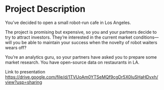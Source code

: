 # Project Description
You’ve decided to open a small robot-run cafe in Los Angeles. 

The project is promising but expensive, so you and your partners decide to try to attract investors. They’re interested in the current market conditions—will you be able to maintain your success when the novelty of robot waiters wears off? 

You’re an analytics guru, so your partners have asked you to prepare some market research. You have open-source data on restaurants in LA.

Link to presentation https://drive.google.com/file/d/1TVUoAm0YTSeMQf9cgDr5X0IuSHaHDvxh/view?usp=sharing
